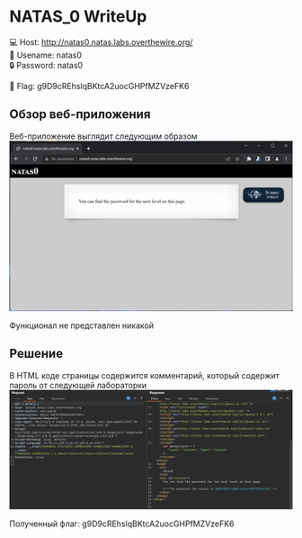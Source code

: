 # NATAS_0 WriteUp
:computer: Host: http://natas0.natas.labs.overthewire.org/  
:bust_in_silhouette: Usename: natas0  
:lock: Password: natas0

:triangular_flag_on_post: Flag: g9D9cREhslqBKtcA2uocGHPfMZVzeFK6

## Обзор веб-приложения
Веб-приложение выглядит следующим образом
![Скриншот веб-приложения](./img/natas0/natas0_0.png)

Функционал не представлен никакой

## Решение
В HTML коде страницы содержится комментарий, который содержит пароль от следующей лабораторки
![Код страницы](img/natas0/natas0_1.png)

Полученный флаг: g9D9cREhslqBKtcA2uocGHPfMZVzeFK6